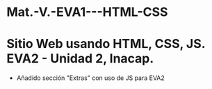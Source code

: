 # Mat.-V.-EVA1---HTML-CSS

# Sitio Web usando HTML, CSS, JS. EVA2 - Unidad 2, Inacap.

- Añadido sección "Extras" con uso de JS para EVA2
